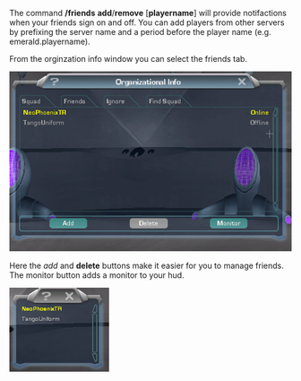 The command **/friends** **add**/**remove** \[**playername**\] will provide
notifactions when your friends sign on and off. You can add players from other
servers by prefixing the server name and a period before the player name (e.g.
emerald.playername).

From the orginzation info window you can select the friends tab.

![The Window](../images/Interface.gif "The Window")

Here the _add_ and **delete** buttons make it easier for you to manage friends.
The monitor button adds a monitor to your hud.

![The hud](../images/Hud.gif "The hud")
